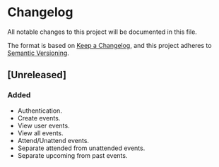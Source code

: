 # Changelog

All notable changes to this project will be documented in this file.

The format is based on [Keep a Changelog](https://keepachangelog.com/en/1.0.0/),
and this project adheres to [Semantic Versioning](https://semver.org/spec/v2.0.0.html).

## [Unreleased]

### Added

- Authentication.
- Create events.
- View user events.
- View all events.
- Attend/Unattend events.
- Separate attended from unattended events.
- Separate upcoming from past events.
